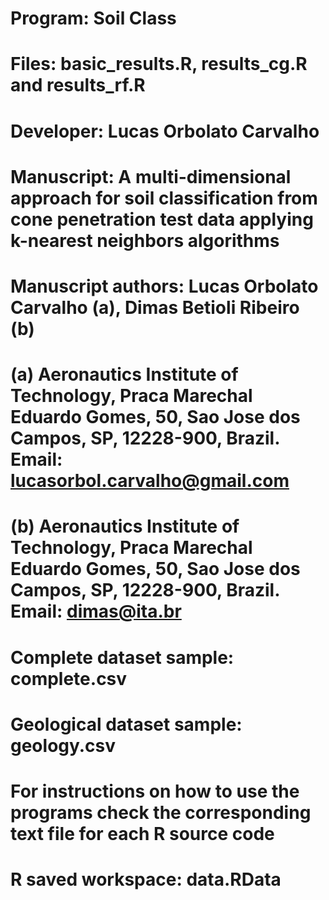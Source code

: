 # Program: Soil Class
# Files: basic_results.R, results_cg.R and results_rf.R
# Developer: Lucas Orbolato Carvalho
# Manuscript: A multi-dimensional approach for soil classification from cone penetration test data applying k-nearest neighbors algorithms
# Manuscript authors: Lucas Orbolato Carvalho (a), Dimas Betioli Ribeiro (b)
# (a) Aeronautics Institute of Technology, Praca Marechal Eduardo Gomes, 50, Sao Jose dos Campos, SP, 12228-900, Brazil. Email: lucasorbol.carvalho@gmail.com
# (b) Aeronautics Institute of Technology, Praca Marechal Eduardo Gomes, 50, Sao Jose dos Campos, SP, 12228-900, Brazil. Email: dimas@ita.br
# Complete dataset sample: complete.csv
# Geological dataset sample: geology.csv
# For instructions on how to use the programs check the corresponding text file for each R source code
# R saved workspace: data.RData

